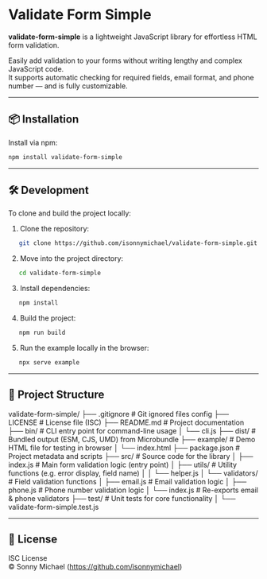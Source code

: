# Validate Form Simple

**validate-form-simple** is a lightweight JavaScript library for effortless HTML form validation.

Easily add validation to your forms without writing lengthy and complex JavaScript code.  
It supports automatic checking for required fields, email format, and phone number — and is fully customizable.

---

## 📦 Installation

Install via npm:

```bash
npm install validate-form-simple
```
---

## 🛠 Development

To clone and build the project locally:

1. Clone the repository:
```bash
   git clone https://github.com/isonnymichael/validate-form-simple.git
```
2. Move into the project directory:
```bash
   cd validate-form-simple
```
3. Install dependencies:
```bash
   npm install
```
4. Build the project:
```bash
   npm run build
```
5. Run the example locally in the browser:
```bash
   npx serve example
```
---

## 📁 Project Structure

validate-form-simple/
├── .gitignore # Git ignored files config
├── LICENSE # License file (ISC)
├── README.md # Project documentation
├── bin/ # CLI entry point for command-line usage
│ └── cli.js
├── dist/ # Bundled output (ESM, CJS, UMD) from Microbundle
├── example/ # Demo HTML file for testing in browser
│ └── index.html
├── package.json # Project metadata and scripts
├── src/ # Source code for the library
│ ├── index.js # Main form validation logic (entry point)
│ ├── utils/ # Utility functions (e.g. error display, field name)
│ │ └── helper.js
│ └── validators/ # Field validation functions
│ ├── email.js # Email validation logic
│ ├── phone.js # Phone number validation logic
│ └── index.js # Re-exports email & phone validators
├── test/ # Unit tests for core functionality
│ └── validate-form-simple.test.js

---

## 📄 License

ISC License  
© Sonny Michael (https://github.com/isonnymichael)